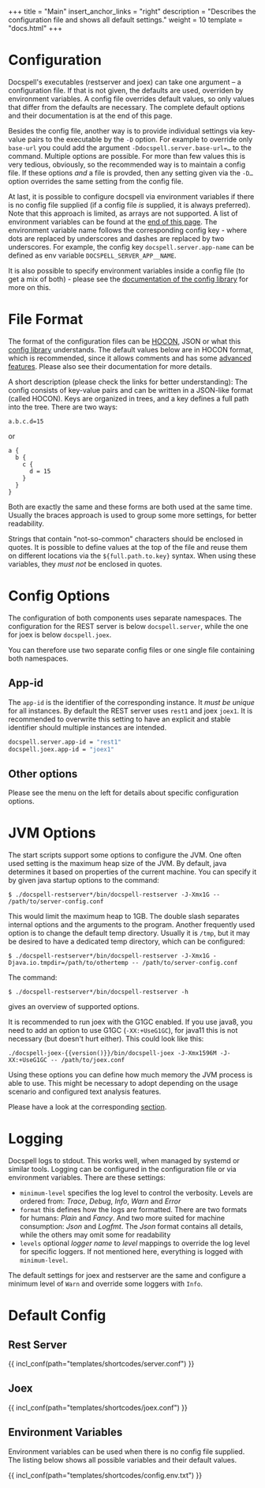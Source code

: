 +++
title = "Main"
insert_anchor_links = "right"
description = "Describes the configuration file and shows all default settings."
weight = 10
template = "docs.html"
+++

# Configuration

Docspell's executables (restserver and joex) can take one argument – a
configuration file. If that is not given, the defaults are used,
overriden by environment variables. A config file overrides default
values, so only values that differ from the defaults are necessary.
The complete default options and their documentation is at the end of
this page.

Besides the config file, another way is to provide individual settings
via key-value pairs to the executable by the `-D` option. For example
to override only `base-url` you could add the argument
`-Ddocspell.server.base-url=…` to the command. Multiple options are
possible. For more than few values this is very tedious, obviously, so
the recommended way is to maintain a config file. If these options
*and* a file is provded, then any setting given via the `-D…` option
overrides the same setting from the config file.

At last, it is possible to configure docspell via environment
variables if there is no config file supplied (if a config file *is*
supplied, it is always preferred). Note that this approach is limited,
as arrays are not supported. A list of environment variables can be
found at the [end of this page](#environment-variables). The
environment variable name follows the corresponding config key - where
dots are replaced by underscores and dashes are replaced by two
underscores. For example, the config key `docspell.server.app-name`
can be defined as env variable `DOCSPELL_SERVER_APP__NAME`.

It is also possible to specify environment variables inside a config
file (to get a mix of both) - please see the [documentation of the
config library](https://github.com/lightbend/config#standard-behavior)
for more on this.

# File Format

The format of the configuration files can be
[HOCON](https://github.com/lightbend/config/blob/master/HOCON.md#hocon-human-optimized-config-object-notation),
JSON or what this [config
library](https://github.com/lightbend/config) understands. The default
values below are in HOCON format, which is recommended, since it
allows comments and has some [advanced
features](https://github.com/lightbend/config#features-of-hocon).
Please also see their documentation for more details.

A short description (please check the links for better understanding):
The config consists of key-value pairs and can be written in a
JSON-like format (called HOCON). Keys are organized in trees, and a
key defines a full path into the tree. There are two ways:

```
a.b.c.d=15
```

or

```
a {
  b {
    c {
      d = 15
    }
  }
}
```

Both are exactly the same and these forms are both used at the same
time. Usually the braces approach is used to group some more settings,
for better readability.

Strings that contain "not-so-common" characters should be enclosed in
quotes. It is possible to define values at the top of the file and
reuse them on different locations via the `${full.path.to.key}`
syntax. When using these variables, they *must not* be enclosed in
quotes.


# Config Options

The configuration of both components uses separate namespaces. The
configuration for the REST server is below `docspell.server`, while
the one for joex is below `docspell.joex`.

You can therefore use two separate config files or one single file
containing both namespaces.

## App-id

The `app-id` is the identifier of the corresponding instance. It *must
be unique* for all instances. By default the REST server uses `rest1`
and joex `joex1`. It is recommended to overwrite this setting to have
an explicit and stable identifier should multiple instances are
intended.

``` bash
docspell.server.app-id = "rest1"
docspell.joex.app-id = "joex1"
```

## Other options

Please see the menu on the left for details about specific
configuration options.

# JVM Options

The start scripts support some options to configure the JVM. One often
used setting is the maximum heap size of the JVM. By default, java
determines it based on properties of the current machine. You can
specify it by given java startup options to the command:

```
$ ./docspell-restserver*/bin/docspell-restserver -J-Xmx1G -- /path/to/server-config.conf
```

This would limit the maximum heap to 1GB. The double slash separates
internal options and the arguments to the program. Another frequently
used option is to change the default temp directory. Usually it is
`/tmp`, but it may be desired to have a dedicated temp directory,
which can be configured:

```
$ ./docspell-restserver*/bin/docspell-restserver -J-Xmx1G -Djava.io.tmpdir=/path/to/othertemp -- /path/to/server-config.conf
```

The command:

```
$ ./docspell-restserver*/bin/docspell-restserver -h
```

gives an overview of supported options.

It is recommended to run joex with the G1GC enabled. If you use java8,
you need to add an option to use G1GC (`-XX:+UseG1GC`), for java11
this is not necessary (but doesn't hurt either). This could look like
this:

```
./docspell-joex-{{version()}}/bin/docspell-joex -J-Xmx1596M -J-XX:+UseG1GC -- /path/to/joex.conf
```

Using these options you can define how much memory the JVM process is
able to use. This might be necessary to adopt depending on the usage
scenario and configured text analysis features.

Please have a look at the corresponding
[section](@/docs/configure/file-processing.md#memory-usage).



# Logging

Docspell logs to stdout. This works well, when managed by systemd or
similar tools. Logging can be configured in the configuration file or
via environment variables. There are these settings:

- `minimum-level` specifies the log level to control the verbosity.
  Levels are ordered from: *Trace*, *Debug*, *Info*, *Warn* and
  *Error*
- `format` this defines how the logs are formatted. There are two
  formats for humans: *Plain* and *Fancy*. And two more suited for
  machine consumption: *Json* and *Logfmt*. The *Json* format contains
  all details, while the others may omit some for readability
- `levels` optional _logger name_ to _level_ mappings to override the
  log level for specific loggers. If not mentioned here, everything is
  logged with `minimum-level`.

The default settings for joex and restserver are the same and
configure a minimum level of `Warn` and override some loggers with
`Info`.

# Default Config
## Rest Server

{{ incl_conf(path="templates/shortcodes/server.conf") }}


## Joex


{{ incl_conf(path="templates/shortcodes/joex.conf") }}

## Environment Variables

Environment variables can be used when there is no config file
supplied. The listing below shows all possible variables and their
default values.

{{ incl_conf(path="templates/shortcodes/config.env.txt") }}
